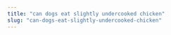 ```yaml
---
title: "can dogs eat slightly undercooked chicken"
slug: "can-dogs-eat-slightly-undercooked-chicken"
---
```


